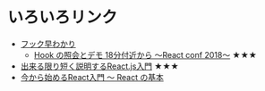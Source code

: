 # いろいろリンク

* [フック早わかり](https://ja.reactjs.org/docs/hooks-overview.html)
    * [Hook の照会とデモ 18分付近から ～React conf 2018～](https://www.youtube.com/watch?v=dpw9EHDh2bM) ★★★
* [出来る限り短く説明するReact.js入門](https://qiita.com/rgbkids/items/8ec309d1bf5e203d2b19) ★★★
* [今から始めるReact入門 〜 React の基本](https://qiita.com/TsutomuNakamura/items/72d8cf9f07a5a30be048)
